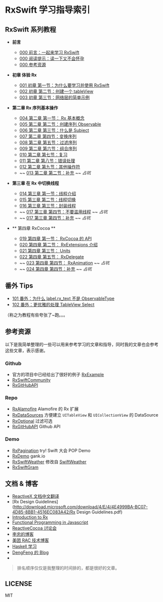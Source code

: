# RxSwift 学习指导索引

## RxSwift 系列教程

* **前言**
  * [000 前言：一起来学习 RxSwift](http://t.swift.gg/d/3-000-rxswift)
  * [000 阅读提示：读一下又不会怀孕](http://t.swift.gg/d/4-000)
  * [000 参考资源](http://t.swift.gg/d/25-000)

* **初章 体验 Rx**
  * [001 初章 第一节：为什么要学习并使用 RxSwift](http://t.swift.gg/d/5-001-rxswift)
  * [002 初章 第二节：创建一个 tableView](http://t.swift.gg/d/6-002-tableview)
  * [003 初章 第三节：网络层的简单示例](http://t.swift.gg/d/7-003)

* **第二章 Rx 序列基本操作**
  * [004 第二章 第一节： Rx 基本概念](http://t.swift.gg/d/15-004-rx)
  * [005 第二章 第二节：创建序列 Observable](http://t.swift.gg/d/17-005-observable)
  * [006 第二章 第三节：什么是 Subject](http://t.swift.gg/d/18-006-subject)
  * [007 第二章 第四节：变换序列](http://t.swift.gg/d/19-007)
  * [008 第二章 第五节：过滤序列](http://t.swift.gg/d/20-008)
  * [009 第二章 第六节：组合序列](http://t.swift.gg/d/26-009)
  * [010 第二章 第七节：复习](http://t.swift.gg/d/27-010)
  * [011 第二章 第八节：错误处理](http://t.swift.gg/d/28-011)
  * [012 第二章 第九节：其他操作符](http://t.swift.gg/d/29-012)
  * ~~ [013 第二章 第二节：补充](http://t.swift.gg) ~~ *占坑*

* **第三章 在 Rx 中切换线程**
  * [014 第三章 第一节：线程介绍](http://t.swift.gg/d/30-014)
  * [015 第三章 第二节：线程切换](http://t.swift.gg/d/31-015)
  * [016 第三章 第三节：封装线程](http://t.swift.gg/d/32-016)
  * ~~ [017 第三章 第四节：不要滥用线程](http://t.swift.gg) ~~ *占坑*
  * ~~ [017 第三章 第四节：补充](http://t.swift.gg) ~~ *占坑*

* ** 第四章 RxCocoa **
  * [019 第四章 第一节： RxCocoa 的 API](http://t.swift.gg/d/33-019-rxcocoa-api)
  * [020 第四章 第二节： RxExtensions 介绍](http://t.swift.gg/d/34-020-rxextensions)
  * [021 第四章 第三节： Units](http://t.swift.gg/d/39-021-units)
  * [022 第四章 第五节： RxDelegate](http://t.swift.gg/d/41-022-rxdelegate)
  * ~~ [023 第四章 第四节： RxAnimation](http://t.swift.gg/) ~~ *占坑*
  * ~~ [024 第四章 第四节：补充](http://t.swift.gg) ~~ *占坑*

## 番外 Tips

* [101 番外：为什么 label.rx_text 不是 ObservableType](http://t.swift.gg/d/16-101-label-rx-text-observabletype)
* [102 番外：更优雅的处理 TableView Select](http://t.swift.gg/d/14-102-tableview-select)

（称之为教程有些夸张了~跑。。。

## 参考资源

以下是我简单整理的一些可以用来参考学习的文章和指导，同时我的文章也会参考这些文章，表示感谢。

### Github

* 官方的项目中已经给出了很好的例子 [RxExample](https://github.com/ReactiveX/RxSwift)
* [RxSwiftCommunity](https://github.com/RxSwiftCommunity)
* [RxGitHubAPI](https://github.com/FengDeng/RxGitHubAPI)

### Repo

* [RxAlamofire](https://github.com/RxSwiftCommunity/RxAlamofire) Alamofire 的 Rx 扩展
* [RxDataSources](https://github.com/RxSwiftCommunity/RxDataSources) 方便建立 `UITableView` 和 `UICollectionView` 的 DataSource
* [RxOptional](https://github.com/RxSwiftCommunity/RxOptional) 过滤可选
* [RxGitHubAPI](https://github.com/FengDeng/RxGitHubAPI) Github API

### Demo

* [RxPagination](https://github.com/tryswift/RxPagination) try! Swift 大会 POP Demo
* [RxDemo](https://github.com/DianQK/RxDemo) gank.io
* [RxSwiftWeather](https://github.com/DianQK/RxSwiftWeather) 修改自 [SwiftWeather](https://github.com/JakeLin/SwiftWeather)
* [RxSwiftGram](https://github.com/Dwar3xwar/RxSwiftGram)

## 文档 & 博客

* [ReactiveX 文档中文翻译](https://mcxiaoke.gitbooks.io/rxdocs/content/)
* [Rx Design Guidelines](http://download.microsoft.com/download/4/E/4/4E4999BA-BC07-4D85-8BB1-4516EC083A42/Rx Design Guidelines.pdf)
* [Introduction to Rx](http://www.introtorx.com)
* [Functional Programming in Javascript](http://reactivex.io/learnrx/)
* [ReactiveCocoa 讨论会](http://blog.devtang.com/2016/01/03/reactive-cocoa-discussion/)
* [李忠的博客](http://limboy.me)
* [美团 RAC 技术博客](http://tech.meituan.com/tag/ReactiveCocoa)
* [Haskell 学习](http://learnyouahaskell.com/chapters)
* [DengFeng 的 Blog](http://fengdeng.github.io)
* [](http://www.thedroidsonroids.com/blog/ios/rxswift-by-examples-1-the-basics/)

> 排名顺序仅仅是我整理的时间排的，都是很好的文章。

## LICENSE

MIT
